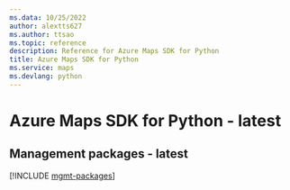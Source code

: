 ```yaml
---
ms.data: 10/25/2022
author: alextts627
ms.author: ttsao
ms.topic: reference
description: Reference for Azure Maps SDK for Python
title: Azure Maps SDK for Python
ms.service: maps
ms.devlang: python
---
```

# Azure Maps SDK for Python - latest

## Management packages - latest
[!INCLUDE [mgmt-packages](maps-mgmt-index.md)]